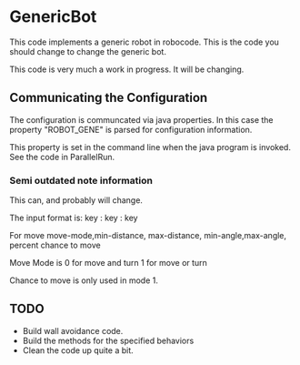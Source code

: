 # GenericBot #

This code implements a generic robot in robocode.
This is the code you should change to change the generic bot.

This code is very much a work in progress.  It will be changing.

## Communicating the Configuration ##
The configuration is communcated via java properties.  In this case the property "ROBOT_GENE" is parsed for configuration information.

This property is set in the command line when the java program is invoked.  See the code in ParallelRun.


### Semi outdated note information ###

This can, and probably will change.

The input format is:
key : key : key

For move
move-mode,min-distance, max-distance, min-angle,max-angle, percent chance to move

Move Mode is 0 for move and turn
             1 for move or turn

Chance to move is only used in mode 1.

## TODO ##
  * Build wall avoidance code.
  * Build the methods for the specified behaviors
  * Clean the code up quite a bit.
